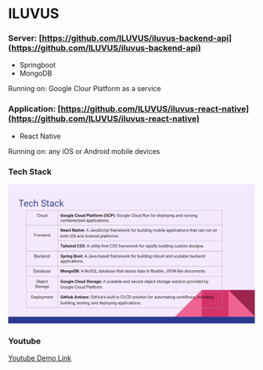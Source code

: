 # ILUVUS

### Server: [https://github.com/ILUVUS/iluvus-backend-api](https://github.com/ILUVUS/iluvus-backend-api)

- Springboot
- MongoDB

Running on: Google Clour Platform as a service

### Application: [https://github.com/ILUVUS/iluvus-react-native](https://github.com/ILUVUS/iluvus-react-native)

- React Native

Running on: any iOS or Android mobile devices

### Tech Stack

![image](https://github.com/ILUVUS/.github/blob/main/profile/img/tech_stack.png)

### Youtube

[Youtube Demo Link](https://youtube.com)
